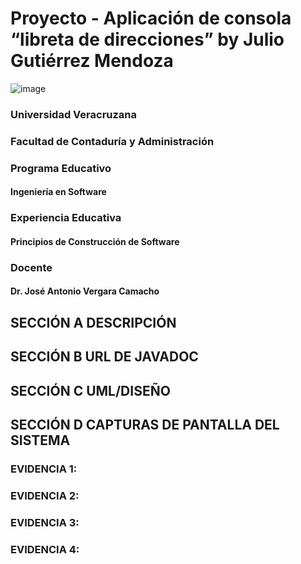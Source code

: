 # Proyecto - Aplicación de consola “libreta de direcciones” by Julio Gutiérrez Mendoza
![image](https://github.com/yuyo272003/AddressBook/assets/160281992/a292e663-f865-4c32-a19c-98d39a8f606b)

###  Universidad Veracruzana
### Facultad de Contaduría y Administración
### Programa Educativo
#### Ingeniería en Software
### Experiencia Educativa
#### Principios de Construcción de Software
### Docente
#### Dr. José Antonio Vergara Camacho

## SECCIÓN A DESCRIPCIÓN 

## SECCIÓN B URL DE JAVADOC 

## SECCIÓN C UML/DISEÑO 

## SECCIÓN D CAPTURAS DE PANTALLA DEL SISTEMA

### EVIDENCIA 1: 

### EVIDENCIA 2:

### EVIDENCIA 3: 

### EVIDENCIA 4: 
